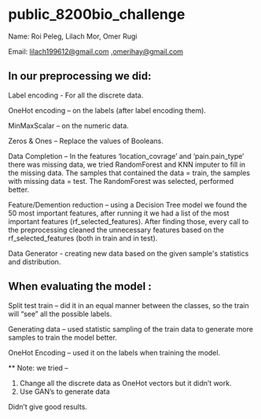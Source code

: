 # public_8200bio_challenge

Name: Roi Peleg, Lilach Mor, Omer Rugi

Email:  lilach199612@gmail.com ,omerihay@gmail.com

## In our preprocessing we did:

Label encoding - For all the discrete data.

OneHot encoding – on the labels (after label encoding them).

MinMaxScalar – on the numeric data.

Zeros & Ones – Replace the values of Booleans.

Data Completion – In the features ‘location_covrage’ and ‘pain.pain_type’ there was missing data, we tried RandomForest and KNN imputer to fill in the missing data. The samples that contained the data = train, the samples with missing data = test. The RandomForest was selected, performed better.

Feature/Demention reduction – using a Decision Tree model we found the 50 most important features, after running it we had a list of the most important features (rf_selected_features). After finding those, every call to the preprocessing cleaned the unnecessary features based on the rf_selected_features (both in train and in test).

Data Generator - creating new data based on the given sample's statistics and distribution.

## When evaluating the model : 
Split test train – did it in an equal manner between the classes, so the train will “see” all the possible labels.   

Generating data – used statistic sampling of the train data to generate more samples to train the model better.

OneHot Encoding – used it on the labels when training the model.

** Note: we tried – 
1.	Change all the discrete data as OneHot vectors but it didn’t work.
2.	Use GAN’s to generate data

Didn’t give good results.

